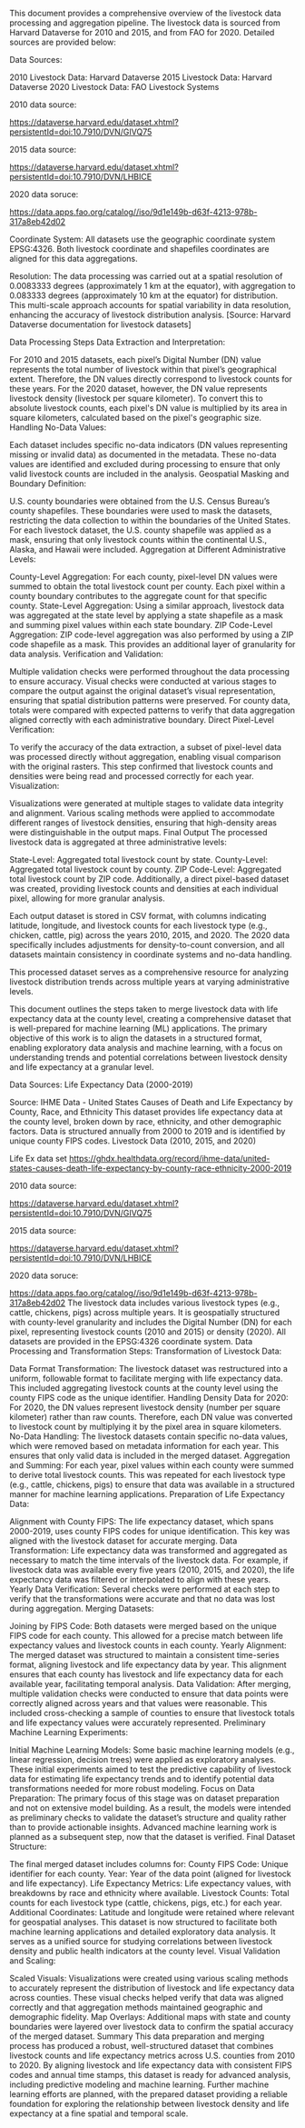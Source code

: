 This document provides a comprehensive overview of the livestock data processing and aggregation pipeline. The livestock data is sourced from Harvard Dataverse for 2010 and 2015, and from FAO for 2020. Detailed sources are provided below:

Data Sources:

2010 Livestock Data: Harvard Dataverse
2015 Livestock Data: Harvard Dataverse
2020 Livestock Data: FAO Livestock Systems

2010 data source:

https://dataverse.harvard.edu/dataset.xhtml?persistentId=doi:10.7910/DVN/GIVQ75

2015 data source:

https://dataverse.harvard.edu/dataset.xhtml?persistentId=doi:10.7910/DVN/LHBICE

2020 data soruce:

https://data.apps.fao.org/catalog//iso/9d1e149b-d63f-4213-978b-317a8eb42d02


Coordinate System: All datasets use the geographic coordinate system EPSG:4326.  Both livestock coordinate and shapefiles coordinates are aligned for this data aggregations.

Resolution: The data processing was carried out at a spatial resolution of 0.0083333 degrees (approximately 1 km at the equator), with aggregation to 0.083333 degrees (approximately 10 km at the equator) for distribution. This multi-scale approach accounts for spatial variability in data resolution, enhancing the accuracy of livestock distribution analysis. [Source: Harvard Dataverse documentation for livestock datasets]

Data Processing Steps
Data Extraction and Interpretation:

For 2010 and 2015 datasets, each pixel’s Digital Number (DN) value represents the total number of livestock within that pixel’s geographical extent. Therefore, the DN values directly correspond to livestock counts for these years.
For the 2020 dataset, however, the DN value represents livestock density (livestock per square kilometer). To convert this to absolute livestock counts, each pixel's DN value is multiplied by its area in square kilometers, calculated based on the pixel's geographic size.
Handling No-Data Values:

Each dataset includes specific no-data indicators (DN values representing missing or invalid data) as documented in the metadata. These no-data values are identified and excluded during processing to ensure that only valid livestock counts are included in the analysis.
Geospatial Masking and Boundary Definition:

U.S. county boundaries were obtained from the U.S. Census Bureau’s county shapefiles. These boundaries were used to mask the datasets, restricting the data collection to within the boundaries of the United States.
For each livestock dataset, the U.S. county shapefile was applied as a mask, ensuring that only livestock counts within the continental U.S., Alaska, and Hawaii were included.
Aggregation at Different Administrative Levels:

County-Level Aggregation: For each county, pixel-level DN values were summed to obtain the total livestock count per county. Each pixel within a county boundary contributes to the aggregate count for that specific county.
State-Level Aggregation: Using a similar approach, livestock data was aggregated at the state level by applying a state shapefile as a mask and summing pixel values within each state boundary.
ZIP Code-Level Aggregation: ZIP code-level aggregation was also performed by using a ZIP code shapefile as a mask. This provides an additional layer of granularity for data analysis.
Verification and Validation:

Multiple validation checks were performed throughout the data processing to ensure accuracy. Visual checks were conducted at various stages to compare the output against the original dataset’s visual representation, ensuring that spatial distribution patterns were preserved.
For county data, totals were compared with expected patterns to verify that data aggregation aligned correctly with each administrative boundary.
Direct Pixel-Level Verification:

To verify the accuracy of the data extraction, a subset of pixel-level data was processed directly without aggregation, enabling visual comparison with the original rasters. This step confirmed that livestock counts and densities were being read and processed correctly for each year.
Visualization:

Visualizations were generated at multiple stages to validate data integrity and alignment. Various scaling methods were applied to accommodate different ranges of livestock densities, ensuring that high-density areas were distinguishable in the output maps.
Final Output
The processed livestock data is aggregated at three administrative levels:

State-Level: Aggregated total livestock count by state.
County-Level: Aggregated total livestock count by county.
ZIP Code-Level: Aggregated total livestock count by ZIP code.
Additionally, a direct pixel-based dataset was created, providing livestock counts and densities at each individual pixel, allowing for more granular analysis.

Each output dataset is stored in CSV format, with columns indicating latitude, longitude, and livestock counts for each livestock type (e.g., chicken, cattle, pig) across the years 2010, 2015, and 2020. The 2020 data specifically includes adjustments for density-to-count conversion, and all datasets maintain consistency in coordinate systems and no-data handling.

This processed dataset serves as a comprehensive resource for analyzing livestock distribution trends across multiple years at varying administrative levels.




This document outlines the steps taken to merge livestock data with life expectancy data at the county level, creating a comprehensive dataset that is well-prepared for machine learning (ML) applications. The primary objective of this work is to align the datasets in a structured format, enabling exploratory data analysis and machine learning, with a focus on understanding trends and potential correlations between livestock density and life expectancy at a granular level.

Data Sources:
Life Expectancy Data (2000-2019)

Source: IHME Data - United States Causes of Death and Life Expectancy by County, Race, and Ethnicity
This dataset provides life expectancy data at the county level, broken down by race, ethnicity, and other demographic factors. Data is structured annually from 2000 to 2019 and is identified by unique county FIPS codes.
Livestock Data (2010, 2015, and 2020)

Life Ex data set
https://ghdx.healthdata.org/record/ihme-data/united-states-causes-death-life-expectancy-by-county-race-ethnicity-2000-2019

2010 data source:

https://dataverse.harvard.edu/dataset.xhtml?persistentId=doi:10.7910/DVN/GIVQ75

2015 data source:

https://dataverse.harvard.edu/dataset.xhtml?persistentId=doi:10.7910/DVN/LHBICE

2020 data soruce:

https://data.apps.fao.org/catalog//iso/9d1e149b-d63f-4213-978b-317a8eb42d02
The livestock data includes various livestock types (e.g., cattle, chickens, pigs) across multiple years. It is geospatially structured with county-level granularity and includes the Digital Number (DN) for each pixel, representing livestock counts (2010 and 2015) or density (2020). All datasets are provided in the EPSG:4326 coordinate system.
Data Processing and Transformation Steps:
Transformation of Livestock Data:

Data Format Transformation:
The livestock dataset was restructured into a uniform, followable format to facilitate merging with life expectancy data. This included aggregating livestock counts at the county level using the county FIPS code as the unique identifier.
Handling Density Data for 2020:
For 2020, the DN values represent livestock density (number per square kilometer) rather than raw counts. Therefore, each DN value was converted to livestock count by multiplying it by the pixel area in square kilometers.
No-Data Handling:
The livestock datasets contain specific no-data values, which were removed based on metadata information for each year. This ensures that only valid data is included in the merged dataset.
Aggregation and Summing:
For each year, pixel values within each county were summed to derive total livestock counts. This was repeated for each livestock type (e.g., cattle, chickens, pigs) to ensure that data was available in a structured manner for machine learning applications.
Preparation of Life Expectancy Data:

Alignment with County FIPS:
The life expectancy dataset, which spans 2000-2019, uses county FIPS codes for unique identification. This key was aligned with the livestock dataset for accurate merging.
Data Transformation:
Life expectancy data was transformed and aggregated as necessary to match the time intervals of the livestock data. For example, if livestock data was available every five years (2010, 2015, and 2020), the life expectancy data was filtered or interpolated to align with these years.
Yearly Data Verification:
Several checks were performed at each step to verify that the transformations were accurate and that no data was lost during aggregation.
Merging Datasets:

Joining by FIPS Code:
Both datasets were merged based on the unique FIPS code for each county. This allowed for a precise match between life expectancy values and livestock counts in each county.
Yearly Alignment:
The merged dataset was structured to maintain a consistent time-series format, aligning livestock and life expectancy data by year. This alignment ensures that each county has livestock and life expectancy data for each available year, facilitating temporal analysis.
Data Validation:
After merging, multiple validation checks were conducted to ensure that data points were correctly aligned across years and that values were reasonable. This included cross-checking a sample of counties to ensure that livestock totals and life expectancy values were accurately represented.
Preliminary Machine Learning Experiments:

Initial Machine Learning Models:
Some basic machine learning models (e.g., linear regression, decision trees) were applied as exploratory analyses. These initial experiments aimed to test the predictive capability of livestock data for estimating life expectancy trends and to identify potential data transformations needed for more robust modeling.
Focus on Data Preparation:
The primary focus of this stage was on dataset preparation and not on extensive model building. As a result, the models were intended as preliminary checks to validate the dataset’s structure and quality rather than to provide actionable insights. Advanced machine learning work is planned as a subsequent step, now that the dataset is verified.
Final Dataset Structure:

The final merged dataset includes columns for:
County FIPS Code: Unique identifier for each county.
Year: Year of the data point (aligned for livestock and life expectancy).
Life Expectancy Metrics: Life expectancy values, with breakdowns by race and ethnicity where available.
Livestock Counts: Total counts for each livestock type (cattle, chickens, pigs, etc.) for each year.
Additional Coordinates: Latitude and longitude were retained where relevant for geospatial analyses.
This dataset is now structured to facilitate both machine learning applications and detailed exploratory data analysis. It serves as a unified source for studying correlations between livestock density and public health indicators at the county level.
Visual Validation and Scaling:

Scaled Visuals: Visualizations were created using various scaling methods to accurately represent the distribution of livestock and life expectancy data across counties. These visual checks helped verify that data was aligned correctly and that aggregation methods maintained geographic and demographic fidelity.
Map Overlays: Additional maps with state and county boundaries were layered over livestock data to confirm the spatial accuracy of the merged dataset.
Summary
This data preparation and merging process has produced a robust, well-structured dataset that combines livestock counts and life expectancy metrics across U.S. counties from 2010 to 2020. By aligning livestock and life expectancy data with consistent FIPS codes and annual time stamps, this dataset is ready for advanced analysis, including predictive modeling and machine learning. Further machine learning efforts are planned, with the prepared dataset providing a reliable foundation for exploring the relationship between livestock density and life expectancy at a fine spatial and temporal scale.

